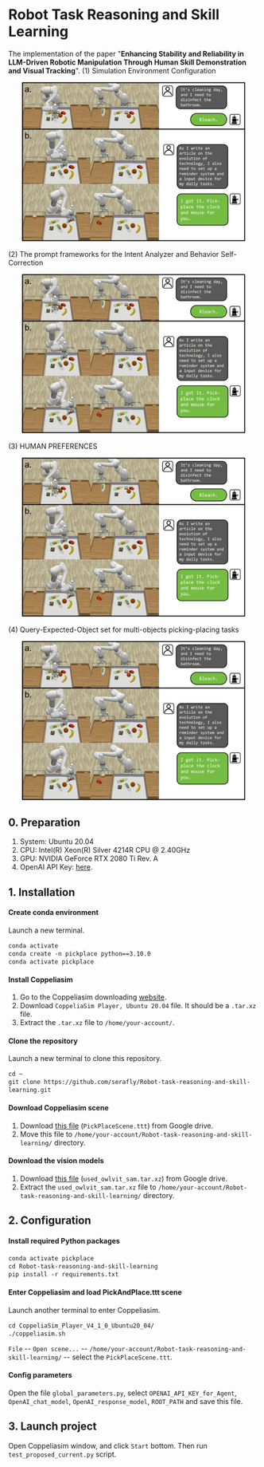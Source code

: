 # Robot Task Reasoning and Skill Learning

The implementation of the paper "**Enhancing Stability and Reliability in LLM-Driven Robotic Manipulation Through Human Skill Demonstration and Visual Tracking**".
(1) Simulation Environment Configuration
<p align="center">
<img src="https://github.com/serafly/Robot-task-reasoning-and-skill-learning/blob/main/assets/simluation_00.png?raw=true" 
  alt="image" width="450" height="auto">
</p>
(2) The prompt frameworks for the Intent Analyzer and Behavior Self-Correction
<p align="center">
<img src="https://github.com/serafly/Robot-task-reasoning-and-skill-learning/blob/main/assets/simluation_00.png?raw=true" 
  alt="image" width="450" height="auto">
</p>

(3) HUMAN PREFERENCES
<p align="center">
<img src="https://github.com/serafly/Robot-task-reasoning-and-skill-learning/blob/main/assets/simluation_00.png?raw=true" 
  alt="image" width="450" height="auto">
</p>

(4) Query-Expected-Object set for multi-objects picking-placing tasks
<p align="center">
<img src="https://github.com/serafly/Robot-task-reasoning-and-skill-learning/blob/main/assets/simluation_00.png?raw=true" 
  alt="image" width="450" height="auto">
</p>

## 0. Preparation

1. System: Ubuntu 20.04
2. CPU: Intel(R) Xeon(R) Silver 4214R CPU @ 2.40GHz
3. GPU: NVIDIA GeForce RTX 2080 Ti Rev. A
4. OpenAI API Key: [here](https://openai.com/blog/openai-api).

## 1. Installation

#### Create conda environment

Launch a new terminal.

```
conda activate
conda create -n pickplace python==3.10.0
conda activate pickplace
```

#### Install Coppeliasim

1. Go to the Coppeliasim downloading [website](https://www.coppeliarobotics.com/previousVersions).
2. Download `CoppeliaSim Player, Ubuntu 20.04` file. It should be a `.tar.xz` file.
3. Extract the `.tar.xz` file to `/home/your-account/`.

#### Clone the repository

Launch a new terminal to clone this repository.
```
cd ~
git clone https://github.com/serafly/Robot-task-reasoning-and-skill-learning.git
```

#### Download Coppeliasim scene

1. Download [this file](https://drive.google.com/file/d/1FxXkRcFUu9Og7UsbsiMjtfF2nxXHiBzY/view?usp=drive_link) (`PickPlaceScene.ttt`) from Google drive.
2. Move this file to `/home/your-account/Robot-task-reasoning-and-skill-learning/` directory.

#### Download the vision models

1. Download [this file](https://drive.google.com/file/d/1HPY5hxVC7AE3T9ZJIcK-gisoQOLEkyFf/view?usp=drive_link) (`used_owlvit_sam.tar.xz`) from Google drive.
2. Extract the `used_owlvit_sam.tar.xz` file to `/home/your-account/Robot-task-reasoning-and-skill-learning/` directory.

## 2. Configuration

#### Install required Python packages

```
conda activate pickplace
cd Robot-task-reasoning-and-skill-learning
pip install -r requirements.txt
```

#### Enter Coppeliasim and load PickAndPlace.ttt scene

Launch another terminal to enter Coppeliasim.

```
cd CoppeliaSim_Player_V4_1_0_Ubuntu20_04/
./coppeliasim.sh
```

`File` -- `Open scene...` -- `/home/your-account/Robot-task-reasoning-and-skill-learning/` -- select the `PickPlaceScene.ttt`.

#### Config parameters

Open the file `global_parameters.py`, select `OPENAI_API_KEY_for_Agent`, `OpenAI_chat_model`, `OpenAI_response_model`, `ROOT_PATH` and save this file.

## 3. Launch project

Open Coppeliasim window, and click `Start` bottom.
Then run `test_proposed_current.py` script.


